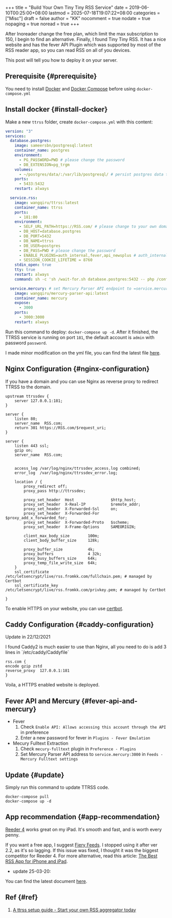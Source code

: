 +++
title = "Build Your Own Tiny Tiny RSS Service"
date = 2019-06-10T00:25:00+08:00
lastmod = 2025-07-18T19:07:22+08:00
categories = ["Misc"]
draft = false
author = "KK"
nocomment = true
nodate = true
nopaging = true
noread = true
+++

After Inoreader change the free plan, which limit the max subscription to 150, I begin to find an alternative. Finally, I found Tiny Tiny RSS. It has a nice website and has the fever API Plugin which was supported by most of the RSS reader app, so you can read RSS on all of you devices.

This post will tell you how to deploy it on your server.


## Prerequisite {#prerequisite}

You need to install [Docker](https://docs.docker.com/install/) and [Docker Compose](https://docs.docker.com/compose/install/) before using `docker-compose.yml`


## Install docker {#install-docker}

Make a new `ttrss` folder, create `docker-compose.yml` with this content:

```yaml
version: "3"
services:
  database.postgres:
    image: sameersbn/postgresql:latest
    container_name: postgres
    environment:
      - PG_PASSWORD=PWD # please change the password
      - DB_EXTENSION=pg_trgm
    volumes:
      - ~/postgres/data/:/var/lib/postgresql/ # persist postgres data to ~/postgres/data/ on the host
    ports:
      - 5433:5432
    restart: always

  service.rss:
    image: wangqiru/ttrss:latest
    container_name: ttrss
    ports:
      - 181:80
    environment:
      - SELF_URL_PATH=https://RSS.com/ # please change to your own domain
      - DB_HOST=database.postgres
      - DB_PORT=5432
      - DB_NAME=ttrss
      - DB_USER=postgres
      - DB_PASS=PWD # please change the password
      - ENABLE_PLUGINS=auth_internal,fever,api_newsplus # auth_internal is required. Plugins enabled here will be enabled for all users as system plugins
      - SESSION_COOKIE_LIFETIME = 8760
    stdin_open: true
    tty: true
    restart: always
    command: sh -c 'sh /wait-for.sh database.postgres:5432 -- php /configure-db.php && exec s6-svscan /etc/s6/'

  service.mercury: # set Mercury Parser API endpoint to =service.mercury:3000= on TTRSS plugin setting page
    image: wangqiru/mercury-parser-api:latest
    container_name: mercury
    expose:
      - 3000
    ports:
      - 3000:3000
    restart: always
```

Run this command to deploy: `docker-compose up -d`. After it finished, the TTRSS service is running on port `181`, the default account is `admin` with password `password`.

I made minor modification on the yml file, you can find the latest file [here](https://github.com/HenryQW/Awesome-TTRSS).


## Nginx Configuration {#nginx-configuration}

If you have a domain and you can use Nginx as reverse proxy to redirect TTRSS to the domain.

```nil
upstream ttrssdev {
    server 127.0.0.1:181;
}

server {
    listen 80;
    server_name  RSS.com;
    return 301 https://RSS.com/$request_uri;
}

server {
    listen 443 ssl;
    gzip on;
    server_name  RSS.com;


    access_log /var/log/nginx/ttrssdev_access.log combined;
    error_log  /var/log/nginx/ttrssdev_error.log;

    location / {
        proxy_redirect off;
        proxy_pass http://ttrssdev;

        proxy_set_header  Host                $http_host;
        proxy_set_header  X-Real-IP           $remote_addr;
        proxy_set_header  X-Forwarded-Ssl     on;
        proxy_set_header  X-Forwarded-For     $proxy_add_x_forwarded_for;
        proxy_set_header  X-Forwarded-Proto   $scheme;
        proxy_set_header  X-Frame-Options     SAMEORIGIN;

        client_max_body_size        100m;
        client_body_buffer_size     128k;

        proxy_buffer_size           4k;
        proxy_buffers               4 32k;
        proxy_busy_buffers_size     64k;
        proxy_temp_file_write_size  64k;
    }
    ssl_certificate /etc/letsencrypt/live/rss.fromkk.com/fullchain.pem; # managed by Certbot
    ssl_certificate_key /etc/letsencrypt/live/rss.fromkk.com/privkey.pem; # managed by Certbot

}
```

To enable HTTPS on your website, you can use [certbot](https://certbot.eff.org).


## Caddy Configuration {#caddy-configuration}

Update in 22/12/2021

I found Caddy2 is much easier to use than Nginx, all you need to do is add 3 lines in \`/etc/caddy/Caddyfile\`

```nil
rss.com {
encode gzip zstd
reverse_proxy  127.0.0.1:181
}
```

Voila, a HTTPS enabled website is deployed.


## Fever API and Mercury {#fever-api-and-mercury}

-   Fever
    1.  Check `Enable API: Allows accessing this account through the API` in preference
    2.  Enter a new password for fever in `Plugins - Fever Emulation`
-   Mecury Fulltext Extraction
    1.  Check `mecury-fulltext` plugin in `Preference - Plugins`
    2.  Set Mercury Parser API address to `service.mercury:3000` in `Feeds - Mercury Fulltext settings`


## Update {#update}

Simply run this command to update TTRSS code.

```nil
docker-compose pull
docker-compose up -d
```


## App recommendation {#app-recommendation}

[Reeder 4](https://reederapp.com) works great on my iPad. It's smooth and fast, and is worth every penny.

If you want a free app, I suggest [Fiery Feeds](http://cocoacake.net/apps/fiery/). I stopped using it after ver 2.2, as it's so lagging. If this issue was fixed, I thought it was the biggest competitor for Reeder 4. For more alternative, read this article: [The Best RSS App for iPhone and iPad](https://thesweetsetup.com/apps/best-rss-app-ipad/).

-   update 25-03-20:

You can find the latest document [here](https://ttrss.henry.wang).


## Ref {#ref}

1.  [A ttrss setup guide - Start your own RSS aggregator today](https://henry.wang/2018/04/25/ttrss-docker-plugins-guide.html)
